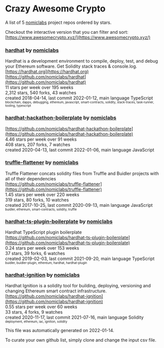# Crazy Awesome Crypto
A list of 5 [nomiclabs](https://github.com/nomiclabs) project repos ordered by stars.  

Checkout the interactive version that you can filter and sort: 
[https://www.awesomecrypto.xyz/](https://www.awesomecrypto.xyz/)  


### [hardhat](https://github.com/nomiclabs/hardhat) by [nomiclabs](https://github.com/nomiclabs)  
Hardhat is a development environment to compile, deploy, test, and debug your Ethereum software. Get Solidity stack traces & console.log.  
[https://hardhat.org](https://hardhat.org)  
[https://github.com/nomiclabs/hardhat](https://github.com/nomiclabs/hardhat)  
11 stars per week over 195 weeks  
2,312 stars, 540 forks, 43 watches  
created 2018-04-14, last commit 2022-01-12, main language TypeScript  
<sub><sup>blockchain, dapps, debugging, ethereum, javascript, smart-contracts, solidity, stack-traces, task-runner, tooling, typescript</sup></sub>


### [hardhat-hackathon-boilerplate](https://github.com/nomiclabs/hardhat-hackathon-boilerplate) by [nomiclabs](https://github.com/nomiclabs)  
  
[https://github.com/nomiclabs/hardhat-hackathon-boilerplate](https://github.com/nomiclabs/hardhat-hackathon-boilerplate)  
4.46 stars per week over 91 weeks  
408 stars, 207 forks, 7 watches  
created 2020-04-13, last commit 2022-01-06, main language JavaScript  


### [truffle-flattener](https://github.com/nomiclabs/truffle-flattener) by [nomiclabs](https://github.com/nomiclabs)  
Truffle Flattener concats solidity files from Truffle and Buidler projects with all of their dependencies  
[https://github.com/nomiclabs/truffle-flattener](https://github.com/nomiclabs/truffle-flattener)  
1.45 stars per week over 220 weeks  
319 stars, 80 forks, 10 watches  
created 2017-10-25, last commit 2020-09-13, main language JavaScript  
<sub><sup>buidler, ethereum, smart-contracts, solidity, truffle</sup></sub>


### [hardhat-ts-plugin-boilerplate](https://github.com/nomiclabs/hardhat-ts-plugin-boilerplate) by [nomiclabs](https://github.com/nomiclabs)  
Hardhat TypeScript plugin boilerplate  
[https://github.com/nomiclabs/hardhat-ts-plugin-boilerplate](https://github.com/nomiclabs/hardhat-ts-plugin-boilerplate)  
0.24 stars per week over 153 weeks  
37 stars, 39 forks, 6 watches  
created 2019-02-03, last commit 2021-09-20, main language TypeScript  
<sub><sup>buidler, buidler-plugin, ethereum, hardhat, hardhat-plugin</sup></sub>


### [hardhat-ignition](https://github.com/nomiclabs/hardhat-ignition) by [nomiclabs](https://github.com/nomiclabs)  
Hardhat Ignition is a solidity tool for building, deploying, versioning and changing Ethereum smart contract infrastructure.  
[https://github.com/nomiclabs/hardhat-ignition](https://github.com/nomiclabs/hardhat-ignition)  
0.55 stars per week over 60 weeks  
33 stars, 4 forks, 9 watches  
created 2020-11-17, last commit 2021-07-16, main language Solidity  
<sub><sup>deployment, ethereum, iac, ignition, solidity</sup></sub>


This file was automatically generated on 2022-01-14.  

To curate your own github list, simply clone and change the input csv file.  